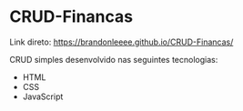 # CRUD-Financas

Link direto: https://brandonleeee.github.io/CRUD-Financas/

CRUD simples desenvolvido nas seguintes tecnologias:
- HTML
- CSS
- JavaScript
